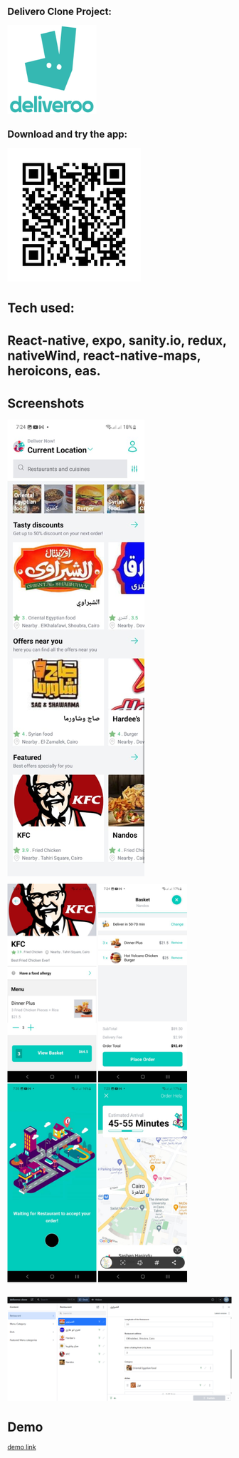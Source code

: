 ## Delivero Clone Project:

<img src="https://github.com/MahmoudKamal01/Deliveroo-clone/blob/main/images/deliveroo-logo.png?raw=true" alt="deliveroo" width="200" height="200" />

## Download and try the app:
  <img src="https://github.com/MahmoudKamal01/Deliveroo-clone/blob/main/images/frame%20(1).png?raw=true" />

# Tech used:  
# React-native, expo, sanity.io, redux, nativeWind, react-native-maps, heroicons, eas.

# Screenshots
  <img src="https://github.com/MahmoudKamal01/Deliveroo-clone/blob/main/images/1.jpeg?raw=true"  />
<p float="left">
  <img src="https://github.com/MahmoudKamal01/Deliveroo-clone/blob/main/images/2.jpeg?raw=true" width="200" />
  <img src="https://github.com/MahmoudKamal01/Deliveroo-clone/blob/main/images/3.jpeg?raw=true" width="200" />
  <img src="https://github.com/MahmoudKamal01/Deliveroo-clone/blob/main/images/4.jpeg?raw=true" width="200" />
  <img src="https://github.com/MahmoudKamal01/Deliveroo-clone/blob/main/images/5.jpeg?raw=true" width="200" />
</p>

##
  <img src="https://github.com/MahmoudKamal01/Deliveroo-clone/blob/main/images/sanity.PNG?raw=true" />

# Demo
[demo link](https://github.com/MahmoudKamal01/Deliveroo-clone/raw/main/images/demo.mp4)
